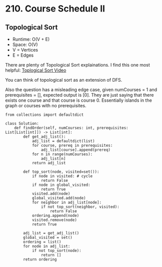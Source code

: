 # 210. Course Schedule II

## Topological Sort
- Runtime: O(V + E)
- Space: O(V)
- V = Vertices
- E = Edges

There are plenty of Topological Sort explainations.
I find this one most helpful: [Toplogical Sort Video](https://www.youtube.com/watch?v=eL-KzMXSXXI&t=671s)

You can think of topological sort as an extension of DFS.

Also the question has a misleading edge case, given numCourses = 1 and prerequisites = [], expected output is [0].
They are just saying that there exists one course and that course is course 0. Essentially islands in the graph or courses with no prerequisites.

```
from collections import defaultdict

class Solution:
    def findOrder(self, numCourses: int, prerequisites: List[List[int]]) -> List[int]:
        def get_adj_list():
            adj_list = defaultdict(list)
            for course, prereq in prerequisites:
                adj_list[course].append(prereq)
            for n in range(numCourses):
                adj_list[n]
            return adj_list
        
        def top_sort(node, visited=set()):
            if node in visited: # cycle
                return False
            if node in global_visited:
                return True
            visited.add(node)
            global_visited.add(node)
            for neighbor in adj_list[node]:
                if not top_sort(neighbor, visited):
                    return False
            ordering.append(node)
            visited.remove(node)
            return True
        
        adj_list = get_adj_list()
        global_visited = set()
        ordering = list()
        for node in adj_list:
            if not top_sort(node):
                return []
        return ordering
```
